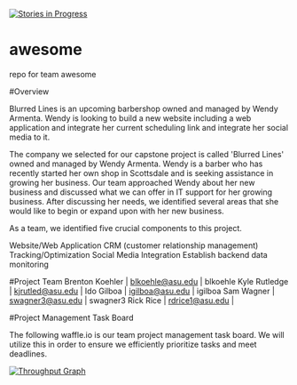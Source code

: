 [![Stories in Progress](https://badge.waffle.io/asu-cis-capstone/awesome.png?label=ready&title=Ready)](https://waffle.io/asu-cis-capstone/awesome)
# awesome
repo for team awesome

#Overview

Blurred Lines is an upcoming barbershop owned and managed by Wendy Armenta. Wendy is looking to build a new website including a web application and integrate her current scheduling link and integrate her social media to it. 

The company we selected for our capstone project is called 'Blurred Lines' owned and managed by Wendy Armenta. Wendy is a barber who has recently started her own shop in Scottsdale and is seeking assistance in growing her business. Our team approached Wendy about her new business and discussed what we can offer in IT support for her growing business. After discussing her needs, we identified several areas that she would like to begin or expand upon with her new business. 

As a team, we identified five crucial components to this project. 

Website/Web Application
CRM (customer relationship management)
Tracking/Optimization
Social Media Integration
Establish backend data monitoring

#Project Team
Brenton Koehler | blkoehle@asu.edu | blkoehle
Kyle Rutledge   | kjrutled@asu.edu | 
Ido Gilboa      | igilboa@asu.edu  | igilboa
Sam Wagner      | swagner3@asu.edu | swagner3
Rick Rice       | rdrice1@asu.edu  | 



#Project Management Task Board

The following waffle.io is our team project management task board. We will utilize this in order to ensure we efficiently prioritize tasks and meet deadlines. 

[![Throughput Graph](https://graphs.waffle.io/asu-cis-capstone/awesome/throughput.svg)](https://waffle.io/asu-cis-capstone/awesome/metrics)


